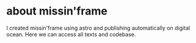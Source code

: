 # about missin'frame 

I created missin'frame using astro and publishing automatically on digital ocean. Here we can access all texts and codebase. 
